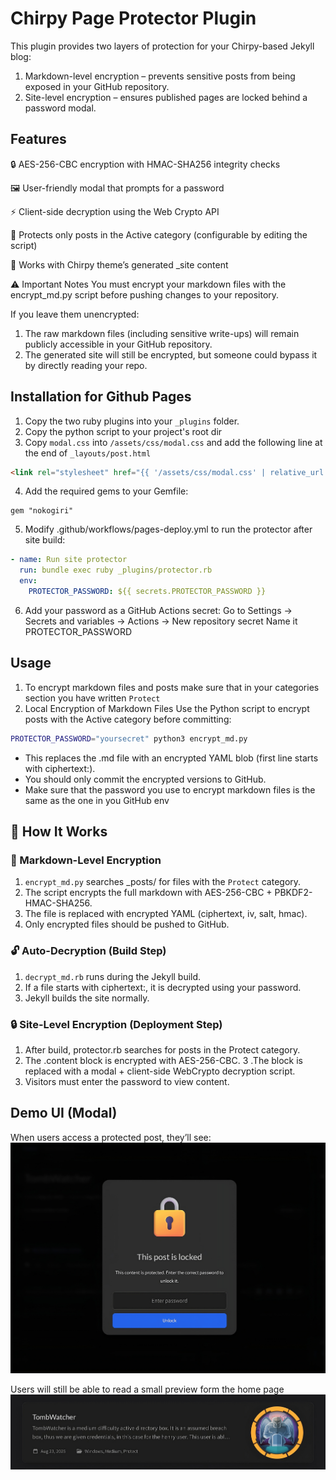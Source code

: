 # Chirpy Page Protector Plugin
This plugin provides two layers of protection for your Chirpy-based Jekyll blog:

1. Markdown-level encryption – prevents sensitive posts from being exposed in your GitHub repository.
2. Site-level encryption – ensures published pages are locked behind a password modal.

## Features

🔒 AES-256-CBC encryption with HMAC-SHA256 integrity checks

🖼️ User-friendly modal that prompts for a password

⚡ Client-side decryption using the Web Crypto API

📝 Protects only posts in the Active category (configurable by editing the script)

🎯 Works with Chirpy theme’s generated _site content

⚠️ Important Notes
You must encrypt your markdown files with the encrypt_md.py script before pushing changes to your repository.

If you leave them unencrypted:
1. The raw markdown files (including sensitive write-ups) will remain publicly accessible in your GitHub repository.
2. The generated site will still be encrypted, but someone could bypass it by directly reading your repo.

## Installation for Github Pages

1. Copy the two ruby plugins into your `_plugins` folder.
2. Copy the python script to your project's root dir
3. Copy `modal.css` into `/assets/css/modal.css` and add the following line at the end of `_layouts/post.html`
```html
<link rel="stylesheet" href="{{ '/assets/css/modal.css' | relative_url }}">
```
4.  Add the required gems to your Gemfile:
```
gem "nokogiri"
```
5. Modify .github/workflows/pages-deploy.yml to run the protector after site build:
```yaml
- name: Run site protector
  run: bundle exec ruby _plugins/protector.rb
  env:
    PROTECTOR_PASSWORD: ${{ secrets.PROTECTOR_PASSWORD }}
```
6. Add your password as a GitHub Actions secret:
Go to Settings → Secrets and variables → Actions → New repository secret
Name it PROTECTOR_PASSWORD

##  Usage 
1. To encrypt markdown files and posts make sure that in your categories section you have written `Protect`
2. Local Encryption of Markdown Files
Use the Python script to encrypt posts with the Active category before committing:
```bash
PROTECTOR_PASSWORD="yoursecret" python3 encrypt_md.py
```
* This replaces the .md file with an encrypted YAML blob (first line starts with ciphertext:).
* You should only commit the encrypted versions to GitHub.
* Make sure that the password you use to encrypt markdown files is the same as the one in you GitHub env

## 🔄 How It Works
### 🔐 Markdown-Level Encryption

1. `encrypt_md.py` searches _posts/ for files with the `Protect` category.
2. The script encrypts the full markdown with AES-256-CBC + PBKDF2-HMAC-SHA256.
3. The file is replaced with encrypted YAML (ciphertext, iv, salt, hmac).
4. Only encrypted files should be pushed to GitHub.

### 🔓 Auto-Decryption (Build Step)

1. `decrypt_md.rb` runs during the Jekyll build.
2. If a file starts with ciphertext:, it is decrypted using your password.
3. Jekyll builds the site normally.

### 🔒 Site-Level Encryption (Deployment Step)

1. After build, protector.rb searches for posts in the Protect category.
2. The .content block is encrypted with AES-256-CBC.
3 .The block is replaced with a modal + client-side WebCrypto decryption script.
4. Visitors must enter the password to view content.

## Demo UI (Modal)

When users access a protected post, they’ll see:
![example](images/modal.png)

Users will still be able to read a small preview form the home page 
![example](images/home.png)

